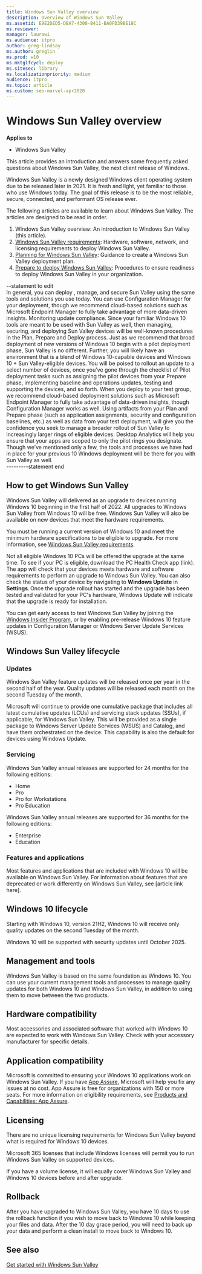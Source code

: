 ```yaml
---
title: Windows Sun Valley overview
description: Overview of Windows Sun Valley
ms.assetid: E9E2DED5-DBA7-4300-B411-BA0FD39BE18C
ms.reviewer: 
manager: laurawi
ms.audience: itpro
author: greg-lindsay
ms.author: greglin
ms.prod: w10
ms.mktglfcycl: deploy
ms.sitesec: library
ms.localizationpriority: medium
audience: itpro
ms.topic: article
ms.custom: seo-marvel-apr2020
---
```


# Windows Sun Valley overview

**Applies to**
-   Windows Sun Valley

This article provides an introduction and answers some frequently asked questions about Windows Sun Valley, the next client release of Windows. 

Windows Sun Valley is a newly designed Windows client operating system due to be released later in 2021. It is fresh and light, yet familiar to those who use Windows today. The goal of this release is to be the most reliable, secure, connected, and performant OS release ever.

The following articles are available to learn about Windows Sun Valley. The articles are designed to be read in order.

1. Windows Sun Valley overview: An introduction to Windows Sun Valley (this article).
2. [Windows Sun Valley requirements](windows-sv-requirements.md): Hardware, software, network, and licensing requirements to deploy Windows Sun Valley.
3. [Planning for Windows Sun Valley](windows-sv-plan.md): Guidance to create a Windows Sun Valley deployment plan.
4. [Prepare to deploy Windows Sun Valley](windows-sv-prepare.md): Procedures to ensure readiness to deploy Windows Sun Valley in your organization.

--statement to edit<br>
In general, you can deploy  , manage, and secure Sun Valley using the same tools and solutions you use today.
You can use Configuration Manager for your deployment, though we recommend cloud-based solutions such as Microsoft Endpoint Manager to fully take advantage of more data-driven insights. Monitoring update compliance.
Since your familiar Windows 10 tools are meant to be used with Sun Valley as well, then managing, securing, and deploying Sun Valley devices will be well-known procedures in the Plan, Prepare and Deploy process.
Just as we recommend that broad deployment of new versions of Windows 10 begin with a pilot deployment phase, Sun Valley is no different. Further, you will likely have an environment that is a blend of Windows 10-capable devices and Windows 10 + Sun Valley-eligible devices. You will be poised to rollout an update to a select number of devices, once you’ve gone through the checklist of Pilot deployment tasks such as assigning the pilot devices from your Prepare phase, implementing baseline and operations updates, testing and supporting the devices, and so forth.  When you deploy to your test group, we recommend cloud-based deployment solutions such as Microsoft Endpoint Manager to fully take advantage of data-driven insights, though Configuration Manager works as well.
Using artifacts from your Plan and Prepare phase (such as application assignments, security and configuration baselines, etc.) as well as data from your test deployment, will give you the confidence you seek to manage a broader rollout of Sun Valley to increasingly larger rings of eligible devices. Desktop Analytics will help you ensure that your apps are scoped to only the pilot rings you designate. 
Though we’ve mentioned only a few, the tools and processes we have had in place for your previous 10 Windows deployment will be there for you with Sun Valley as well.<br>
---------statement end

## How to get Windows Sun Valley

Windows Sun Valley will delivered as an upgrade to devices running Windows 10 beginning in the first half of 2022. All upgrades to Windows Sun Valley from Windows 10 will be free. Windows Sun Valley will also be available on new devices that meet the hardware requirements. 

You must be running a current version of Windows 10 and meet the minimum hardware specifications to be eligible to upgrade. For more information, see [Windows Sun Valley requirements](windows-sv-requirements.md).

Not all eligible Windows 10 PCs will be offered the upgrade at the same time. To see if your PC is eligible, download the PC Health Check app (link). The app will check that your devices meets hardware and software requirements to perform an upgrade to Windows Sun Valley. You can also check the status of your device by navigating to **Windows Update** in **Settings**. Once the upgrade rollout has started and the upgrade has been tested and validated for your PC's hardware, Windows Update will indicate that the upgrade is ready for installation.

You can get early access to test Windows Sun Valley by joining the [Windows Insider Program](https://insider.windows.com), or by enabling pre-release Windows 10 feature updates in Configuration Manager or Windows Server Update Services (WSUS).

## Windows Sun Valley lifecycle

### Updates

Windows Sun Valley feature updates will be released once per year in the second half of the year. Quality updates will be released each month on the second Tuesday of the month. 

Microsoft will continue to provide one cumulative package that includes all latest cumulative updates (LCUs) and servicing stack updates (SSUs), if applicable, for Windows Sun Valley. This will be provided as a single package to Windows Server Update Services (WSUS) and Catalog, and have them orchestrated on the device. This capability is also the default for devices using Windows Update. 

### Servicing

Windows Sun Valley annual releases are supported for 24 months for the following editions: 
- Home
- Pro 
- Pro for Workstations
- Pro Education

Windows Sun Valley annual releases are supported for 36 months for the following editions:
- Enterprise
- Education

### Features and applications

Most features and applications that are included with Windows 10 will be available on Windows Sun Valley. For information about features that are deprecated or work differently on Windows Sun Valley, see [article link here].

## Windows 10 lifecycle

Starting with Windows 10, version 21H2, Windows 10 will receive only quality updates on the second Tuesday of the month. 

Windows 10 will be supported with security updates until October 2025.

## Management and tools

Windows Sun Valley is based on the same foundation as Windows 10. You can use your current management tools and processes to manage quality updates for both Windows 10 and Windows Sun Valley, in addition to using them to move between the two products. 

## Hardware compatibility

Most accessories and associated software that worked with Windows 10 are expected to work with Windows Sun Valley. Check with your accessory manufacturer for specific details.

## Application compatibility

Microsoft is committed to ensuring your Windows 10 applications work on Windows Sun Valley. If you have [App Assure](/fasttrack/microsoft-365/app-assure), Microsoft will help you fix any issues at no cost. App Assure is free for organizations with 150 or more seats. For more information on eligibility requirements, see [Products and Capabilities: App Assure](/fasttrack/products-and-capabilities#app-assure).

## Licensing

There are no unique licensing requirements for Windows Sun Valley beyond what is required for Windows 10 devices.

Microsoft 365 licenses that include Windows licenses will permit you to run Windows Sun Valley on supported devices.

If you have a volume license, it will equally cover Windows Sun Valley and Windows 10 devices before and after upgrade.

## Rollback

After you have upgraded to Windows Sun Valley, you have 10 days to use the rollback function if you wish to move back to Windows 10 while keeping your files and data. After the 10 day grace period, you will need to back up your data and perform a clean install to move back to Windows 10.

## See also

[Get started with Windows Sun Valley](windows-sv-plan.md)


